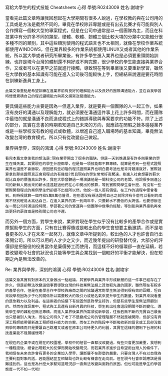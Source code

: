 ﻿寫給大學生的程式技能 Cheatsheets  心得
學號:R0243009 姓名:謝竣宇

當看完此篇文章時讓我回想起在大學期間有很多人說過，在學校教的與在公司用的工具或是方法是截然不同的，畢竟在學校除非專題或是有出去比賽才有可能與別人合作撰寫一個較大型的專案程式，但是在公司中通常是以一個團隊為主，而且在科技業中有分許多不同的類型，硬體、軟體、韌體三個比較大項的分類中又能細分很多種不同的類別，其中這些類別使用的程式語言也不太相同，就像在學校作業系統都使用WINDOWS，但在業界較多的作業系統都使用LINUX又或者其他的作業系統，所以當大學或者研究所畢業後，有許多學生進入業界也是必須要重頭開始訓練，也許是現今台灣的體制還不夠好或不夠完整，很少學校的學生能直接與業界合作，又或者可以在更早之前就進行接觸，導致現在等到畢業後又要重新學習，雖然在大學教的基本知識有可能在進入公司後可能較快上手，但總結來說還是要花時間在訓練新進員工身上。

	此篇文章重點是希望訓練在進業界前有良好的理解能力以及良好的團隊溝通能力，並在自我學習時慢慢累積自己的程式邏輯能力與英文撰寫及閱讀能力。
要具備這些能力主要是因為一但進入業界，就是要與一個團隊的人一起工作，如果沒有良好的溝通以及理解能力，就必須要在溝通這件事上花上許多時間，而在團隊中最怕的就是溝通不良而造成程式上的錯誤導致與專案要求的功能不符。除了上述的部分，其實在念書的時期若知道自己未來的方向，就應該在閒暇之餘多碰碰業界或是一些學校沒有教的程式或軟體，以增進自己進入職場時的基本知識，畢竟無法改變台灣的教育模式，所以只有從改變自己做起。


業界與學界，深刻的鴻溝  心得
學號:R0243009  姓名:謝竣宇

	看完本篇文章後我的想法是:現在業界開出了很多的職缺，但是一天到晚還是有許多剛畢業的學生在喊失業，其實現在的學生什麼都學，但是每一項技能都不算專精，就算是考到一些程式證照業界也還是不會錄取，原因是有些初階的程式證照業界也明白要考過也是背背題庫就好，實際就算拿到那些證照真正會寫程式的有幾個?而且現在的學生常常好高騖遠，剛進入社會想要的薪水就比自身的價值高出許多，我在大學曾聽過一場演講他是一間科技公司的老闆，他說很多剛進公司的新鮮人開出來的薪水遠遠超過他們在心中開出的預算，等到實際問學生會什麼、有沒有一些實際開發程式的案例學生們卻提不出個所以然，他說一個人若有價值，在工作的過程中便會看到，到時候就算一個月給5萬8萬也值得，但在還沒有辦法證明自己之前除非有什麼可以看到的成果不然別輕易太高估自己，在進入業界的第一到兩年中，只要薪水不要低的太誇張，也要想辦法在一間公司待滿這段時間，學習著公司的營運與一個團隊中做事的經驗，等到能與業界接軌再來談更好的薪資或是換別間公司也不遲。
	
而另外一個方面，對學生來說，業界對現在學生似乎沒有比較多的產學合作或是實際幫助學生的方面，只有在比賽得獎或是較出色的學生會想要主動邀請，而不是培養更多的人才在未來一起努力，就像文章中所提到的，較出色的人才也許會自行出來開公司，所以可以用的人才少之又少，而近幾年提出的研發替代役，大部分的評價卻是把服役的役男當作是廉價勞工而使用，而這樣不好的循環卻一直在延續，若要改變現今社會的狀況也只能等學生與企業找到一個較好的平衡才能解決，但在短期之內是無法改善的。



Re: 業界與學界，深刻的鴻溝 心得
學號:R0243009  姓名:謝竣宇

	這篇文章其實有對原本的文章做出一點結論，其實學界與業界中形成斷層的這一件事已經存在了許久，但是卻無法改變這個事實導致台灣的科技業無法趕上其他較先進的國家，雖然現在有較多的產學合作，但是在產學合作中學校與廠商之間的協議通常對學生無法得到很有效的回饋，坦白來說學校因為少子化的關係所以需要較大的吸引力或是名氣來提升學生的數量，對業界來說看重的是急戰力以及利益，在這兩者的協議下有些固然是對學生好的，但是有些學生是無法照顧到的。然而在資訊業中，程式與工具還有日新月異的科技，學生到出社會這段期間不斷的變化，導致學生學的雜亂但無法專精，而進入業界後業界所需須從新學習，往後若無不斷的充實自己最後也只是被別人淘汰，而在公司待久了老了不是變成公司的管理階層不然就是被開除，但卻沒有資深工程師能帶領新進工程師提升能力的方案，而在工作的階段中不斷吸收新的語言或工具卻沒能夠學的專精而只是要讓自己跳槽又或者在原本公司待更久的利器，其實在這樣的體制下台灣的科技產業能不發展緩慢嗎?

	在現在的企業中或在現在的校園裡，學校中的陋習一直都沒改變過，有些只會更加嚴重，我想到一種程度後，總會出現較大的反彈而開始改變現況，而若業界求進步且希望用台灣人的條件下，我相信在未來也許會有更多的企業加入學界，讓斷層不在那麼的嚴重，只要台灣人不在以自我為主要利益對象的話，若能團結並互相幫助也許比較有機會在走向前。但在現今社會來說應該是很難達到的。這也是為什麼大家都知道現況卻一直無法改變與面對的原因。但也可能是學生的學習態度一代不如一代吧!
